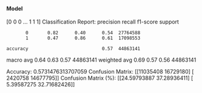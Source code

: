 #### Model
[0 0 0 ... 1 1 1]
Classification Report:
              precision    recall  f1-score   support

           0       0.82      0.40      0.54  27764588
           1       0.47      0.86      0.61  17098553

    accuracy                           0.57  44863141
   macro avg       0.64      0.63      0.57  44863141
weighted avg       0.69      0.57      0.56  44863141

Accuracy: 0.5731476313707059
Confusion Matrix:
[[11035408 16729180]
 [ 2420758 14677795]]
Confusion Matrix (%):
[[24.59793887 37.28936411]
 [ 5.39587275 32.71682426]]
